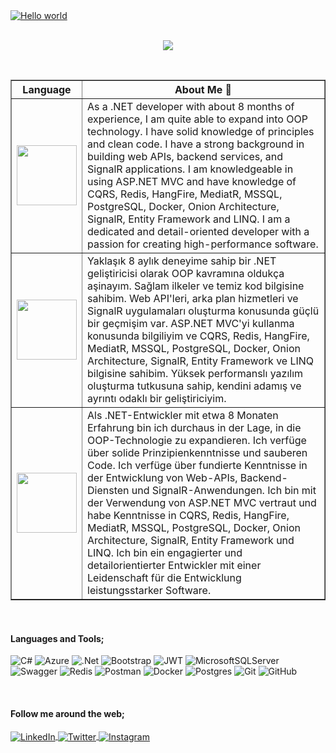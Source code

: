<div>
  <a target="_blank" rel="noopener noreferrer nofollow" href="https://github.com/muhammedyucedag/banner/blob/main/muhammedyucedag.png"><img src="https://github.com/muhammedyucedag/banner/blob/main/muhammedyucedag.png" alt="Hello world" style="max-width: 100%;"></a>
 </div>
 
<br>

<p align="center">
    <img src="https://readme-typing-svg.herokuapp.com/?lines=Hello+Welcome+to+my+Github+page;I+am+a+Fullstack+Software+Developer&font=Fira%20Code&center=true&width=700&height=40&color=3d77bb&vCenter=true&size=30">
</p>

<br>

<table border="1" width="70%" cellpadding="10" cellspacing="10">
    <thead>
      <tr>
        <th>Language</th>
        <th>About Me 💬</th>
      </tr>
    </thead>
    <tbody>
        <tr>
            <td><img src="https://bewerbung.co/wp-content/uploads/2018/07/bewerbung-englisch.jpg" width='96'></td>
            <td>As a .NET developer with about 8 months of experience, I am quite able to expand into OOP technology. I have solid knowledge of principles and clean code. I have a strong background in building web APIs, backend services, and SignalR applications.
I am knowledgeable in using ASP.NET MVC and have knowledge of CQRS, Redis, HangFire, MediatR, MSSQL, PostgreSQL, Docker, Onion Architecture, SignalR, Entity Framework and LINQ.
I am a dedicated and detail-oriented developer with a passion for creating high-performance software.
            </td>
         </tr>
          <tr>
            <td><img src="https://upload.wikimedia.org/wikipedia/commons/thumb/b/b4/Flag_of_Turkey.svg/1200px-Flag_of_Turkey.svg.png" width='96'></td>
            <td>Yaklaşık 8 aylık deneyime sahip bir .NET geliştiricisi olarak OOP kavramına oldukça aşinayım. Sağlam ilkeler ve temiz kod bilgisine sahibim. Web API'leri, arka plan hizmetleri ve SignalR uygulamaları oluşturma konusunda güçlü bir geçmişim var.
ASP.NET MVC'yi kullanma konusunda bilgiliyim ve CQRS, Redis, HangFire, MediatR, MSSQL, PostgreSQL, Docker, Onion Architecture, SignalR, Entity Framework ve LINQ bilgisine sahibim.
Yüksek performanslı yazılım oluşturma tutkusuna sahip, kendini adamış ve ayrıntı odaklı bir geliştiriciyim.</td>
          </tr>
          <tr>
            <td><img src="https://upload.wikimedia.org/wikipedia/en/thumb/b/ba/Flag_of_Germany.svg/1200px-Flag_of_Germany.svg.png" width='96'></td>
            <td>Als .NET-Entwickler mit etwa 8 Monaten Erfahrung bin ich durchaus in der Lage, in die OOP-Technologie zu expandieren. Ich verfüge über solide Prinzipienkenntnisse und sauberen Code. Ich verfüge über fundierte Kenntnisse in der Entwicklung von Web-APIs, Backend-Diensten und SignalR-Anwendungen.
Ich bin mit der Verwendung von ASP.NET MVC vertraut und habe Kenntnisse in CQRS, Redis, HangFire, MediatR, MSSQL, PostgreSQL, Docker, Onion Architecture, SignalR, Entity Framework und LINQ.
Ich bin ein engagierter und detailorientierter Entwickler mit einer Leidenschaft für die Entwicklung leistungsstarker Software.</td>
          </tr>
    </tbody>
</table>

<br>

<h4>Languages and Tools;</h4>

![C#](https://img.shields.io/badge/C%23-6e3a7c?logo=CSharp) 
![Azure](https://img.shields.io/badge/azure-%230072C6.svg?style=flat&logo=azure-devops&logoColor=white) 
![.Net](https://img.shields.io/badge/.NET-5C2D91?style=flat&logo=.net&logoColor=white) 
![Bootstrap](https://img.shields.io/badge/bootstrap-%23563D7C.svg?style=flat&logo=bootstrap&logoColor=white) 
![JWT](https://img.shields.io/badge/JWT-black?style=flat&logo=JSON%20web%20tokens) 
![MicrosoftSQLServer](https://img.shields.io/badge/Microsoft%20SQL%20Sever-CC2927?style=flat&logo=microsoft%20sql%20server&logoColor=white) 
![Swagger](https://img.shields.io/badge/-Swagger-%23Clojure?style=flat&logo=swagger&logoColor=white) 
![Redis](https://img.shields.io/badge/Redis-902626?logo=redis) 
![Postman](https://img.shields.io/badge/Postman-FF6C37?style=flat&logo=postman&logoColor=white) 
![Docker](https://img.shields.io/badge/docker-%230db7ed.svg?style=flat&logo=docker&logoColor=white) 
![Postgres](https://img.shields.io/badge/postgres-%23316192.svg?style=flat&logo=postgresql&logoColor=white)
![Git](http://img.shields.io/badge/-Git-F1502F?style=flat&logo=git&logoColor=FFFFFF)
![GitHub](http://img.shields.io/badge/-Github-000000?style=flat&logo=github&logoColor=FFFFFF)

<br>

   <div>
        <h4>Follow me around the web;</h4>
    </div>
    <div>
        <a href="https://www.linkedin.com/in/muhammed-y%C3%BCceda%C4%9F-187533250/" target="_blank">
            <img align="center" src="https://img.shields.io/badge/LinkedIn-%230077B5.svg?&style=flat-square&logo=linkedin&logoColor=white" alt="LinkedIn">
        </a>
        <a href="https://medium.com/@muhammedyucedag" target="_blank"  rel="noopener">
            <img align="center" src="https://img.shields.io/badge/Medium-%23333.svg?style=flat-square&logo=medium&logoColor=white" alt="Twitter">
        </a>
        <a href="https://www.instagram.com/muhammedyuceedag/" target="_blank">
            <img align="center" src="https://img.shields.io/badge/Instagram-%23E4405F.svg?&style=flat-square&logo=instagram&logoColor=white" alt="Instagram">
        </a>
    </div>
    



